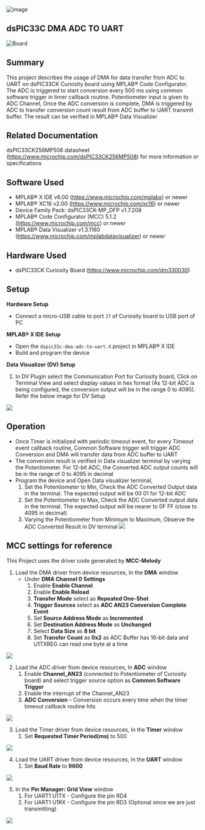 ![image](images/microchip.jpg) 

## dsPIC33C DMA ADC TO UART

![Board](images/board.jpg)

## Summary

This project describes the usage of DMA for data transfer from ADC to UART on dsPIC33CK Curiosity board using MPLAB® Code Configurator. 
The ADC is triggered to start conversion every 500 ms using common software trigger in timer callback routine. Potentiometer input is given to ADC Channel, Once the ADC conversion is complete, DMA is triggered by ADC to transfer conversion count result 
from ADC buffer to UART transmit buffer. The result can be verified in MPLAB® Data Visualizer 

## Related Documentation

dsPIC33CK256MP508 datasheet (https://www.microchip.com/dsPIC33CK256MP508) for more information or specifications

## Software Used 

- MPLAB® X IDE v6.00 (https://www.microchip.com/mplabx) or newer
- MPLAB® XC16 v2.00 (https://www.microchip.com/xc16) or newer
- Device Family Pack: dsPIC33CK-MP_DFP v1.7.208
- MPLAB® Code Configurator (MCC) 5.1.2 (https://www.microchip.com/mcc) or newer
- MPLAB® Data Visualizer v1.3.1160 (https://www.microchip.com/mplabdatavisualizer) or newer

## Hardware Used

- dsPIC33CK Curiosity Board (https://www.microchip.com/dm330030)

## Setup

**Hardware Setup**

- Connect a micro-USB cable to port `J7` of Curiosity board to USB port of PC

**MPLAB® X IDE Setup**

- Open the `dspic33c-dma-adc-to-uart.X` project in MPLAB® X IDE
- Build and program the device

**Data Visualizer (DV) Setup**

1. In DV Plugin select the Communication Port for Curiosity board, Click on Terminal View and select display values in hex format (As 12-bit ADC is being configured, the conversion output will be in the range 0 to 4095). Refer the below image for DV Setup

![](images/DV-setup.png)

## Operation

- Once Timer is initialized with periodic timeout event, for every Timeout event callback routine, Common Software trigger will trigger ADC Conversion and DMA will transfer data from ADC buffer to UART
- The conversion result is verified in Data visualizer terminal by varying the Potentiometer. For 12-bit ADC, the Converted ADC output counts will be in the range of 0 to 4095 in decimal
- Program the device and Open Data visualizer terminal, 
   1. Set the Potentiometer to Min, Check the ADC Converted Output data in the terminal. The expected output will be 00 01 for 12-bit ADC
   2. Set the Potentiometer to Max, Check the ADC Converted output data in the terminal. The expected output will be nearer to 0F FF (close to 4095 in decimal)
   3. Varying the Potentiometer from Minimum to Maximum, Observe the ADC Converted Result in DV terminal
![](images/ADC_Output.JPG)

## MCC settings for reference

This Project uses the driver code generated by **MCC-Melody**

1. Load the DMA driver from device resources, In the **DMA** window
   - Under **DMA Channel 0 Settings**
     1. Enable **Enable Channel**
	  2. Enable **Enable Reload**
	  3. **Transfer Mode** select as **Repeated One-Shot**
	  4. **Trigger Sources** select as **ADC AN23 Conversion Complete Event**
	  5. Set **Source Address Mode** as **Incremented**
	  6. Set **Destination Address Mode** as **Unchanged**
	  7. Select **Data Size** as **8 bit**
	  8. Set **Transfer Count** as **0x2** as ADC Buffer has 16-bit data and U1TXREG can read one byte at a time

![](images/Configure_DMA.PNG)

2. Load the ADC driver from device resources, In **ADC** window
   1. Enable **Channel_AN23** (connected to Potentiometer of Curiosity board) and select trigger source option as **Common Software Trigger**
   2. Enable the interrupt of the Channel_AN23
   3. **ADC Conversion** – Conversion occurs every time when the timer timeout callback routine hits
   
![](images/Configure_ADC.JPG)

3. Load the Timer driver from device resources, In the **Timer** window
   1. Set **Requested Timer Period(ms)** to 500

![](images/configure_timer.png)

4. Load the UART driver from device resources, In the **UART** window
   1. Set **Baud Rate** to **9600** 
   
![](images/configure-uart.png)

5. In the **Pin Manager: Grid View** window
   1. For UART1 U1TX - Configure the pin RD4
   2. For UART1 U1RX - Configure the pin RD3 (Optional since we are just transmitting)

![](images/pin-manager-gridview-configure.png)
